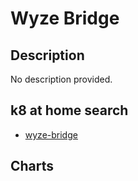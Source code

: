 # Wyze Bridge

## Description

No description provided.

## k8 at home search

- [wyze-bridge](https://nanne.dev/k8s-at-home-search/#/wyze-bridge)

## Charts


